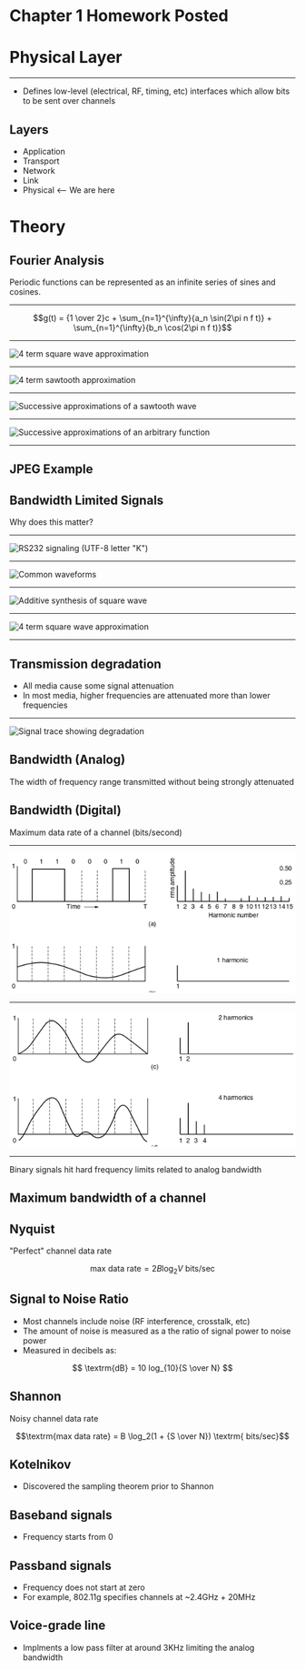Chapter 1 Homework Posted
=========================

Physical Layer
==============

---

- Defines low-level (electrical, RF, timing, etc) interfaces which allow bits to be sent over channels

Layers
------

- Application
- Transport
- Network
- Link
- Physical <-- We are here

Theory
======

Fourier Analysis
----------------

Periodic functions can be represented as an infinite series of sines and cosines.

---

$$g(t) = {1 \over 2}c + \sum_{n=1}^{\infty}{a_n \sin(2\pi n f t)} + \sum_{n=1}^{\infty}{b_n \cos(2\pi n f t)}$$

---

![4 term square wave approximation](https://upload.wikimedia.org/wikipedia/commons/1/1a/Fourier_series_square_wave_circles_animation.gif)

---

![4 term sawtooth approximation](https://upload.wikimedia.org/wikipedia/commons/7/7e/Fourier_series_sawtooth_wave_circles_animation.gif)

---

![Successive approximations of a sawtooth wave](https://upload.wikimedia.org/wikipedia/commons/thumb/e/e8/Periodic_identity_function.gif/400px-Periodic_identity_function.gif)

---

![Successive approximations of an arbitrary function](https://upload.wikimedia.org/wikipedia/commons/3/37/Example_of_Fourier_Convergence.gif)

---

JPEG Example
------------

Bandwidth Limited Signals
-------------------------

Why does this matter?

---

![RS232 signaling (UTF-8 letter "K")](https://upload.wikimedia.org/wikipedia/commons/thumb/b/b0/Rs232_oscilloscope_trace.svg/640px-Rs232_oscilloscope_trace.svg.png)

---

![Common waveforms](https://upload.wikimedia.org/wikipedia/commons/thumb/7/77/Waveforms.svg/400px-Waveforms.svg.png)

---

![Additive synthesis of square wave](https://upload.wikimedia.org/wikipedia/commons/thumb/b/bc/Fourier_series_for_square_wave.gif/350px-Fourier_series_for_square_wave.gif)

---

![4 term square wave approximation](https://upload.wikimedia.org/wikipedia/commons/1/1a/Fourier_series_square_wave_circles_animation.gif)

---

Transmission degradation
------------------------

- All media cause some signal attenuation
- In most media, higher frequencies are attenuated more than lower frequencies

---

![Signal trace showing degradation](https://upload.wikimedia.org/wikipedia/commons/e/e1/RS232-UART_Oscilloscope_Screenshot.png)

Bandwidth (Analog)
------------------

The width of frequency range transmitted without being strongly attenuated

Bandwidth (Digital)
-------------------

Maximum data rate of a channel (bits/second)

---

![Figure 2-1 a and b](figures/2-1ab.png)

---

![Figure 2-1 c and d](figures/2-1cd.png)

---

Binary signals hit hard frequency limits related to analog bandwidth

Maximum bandwidth of a channel
------------------------------

Nyquist
-------

"Perfect" channel data rate

$$\textrm{max data rate} = 2 B \log_2{V} \textrm{ bits/sec}$$

Signal to Noise Ratio
---------------------

- Most channels include noise (RF interference, crosstalk, etc)
- The amount of noise is measured as a the ratio of signal power to noise power
- Measured in decibels as:

$$ \textrm{dB} = 10 log_{10}{S \over N} $$

Shannon
-------

Noisy channel data rate

$$\textrm{max data rate} = B \log_2(1 + {S \over N}) \textrm{ bits/sec}$$

Kotelnikov
----------

- Discovered the sampling theorem prior to Shannon

Baseband signals
----------------

- Frequency starts from 0

Passband signals
----------------

- Frequency does not start at zero
- For example, 802.11g specifies channels at ~2.4GHz + 20MHz

Voice-grade line
----------------

- Implments a low pass filter at around 3KHz limiting the analog bandwidth
